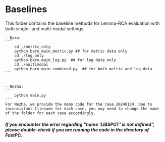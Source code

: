 # Baselines 

This folder contains the baseline methods for Lemma-RCA evaluation with both single- and multi-modal settings.

    - Baro: 
    ```
        cd ./metric_only
        python baro_main_metric.py ## for metric data only
        cd ./log_only
        python baro_main_log.py  ## for log data only
        cd ./multimodal
        python baro_main_combined.py  ## for both metric and log data
    ```
    

    - Nezha:
    ```
        python main.py
    ```
    For Nezha, we provide the demo code for the case 20240124. Due to inconsistant filename for each case, you may need to change the name of the folder for each case accordingly. 
    
##### If you encounter the error regarding "name 'LIBSPOT' is not defined", please double-check if you are running the code in the directory of FastPC. 

